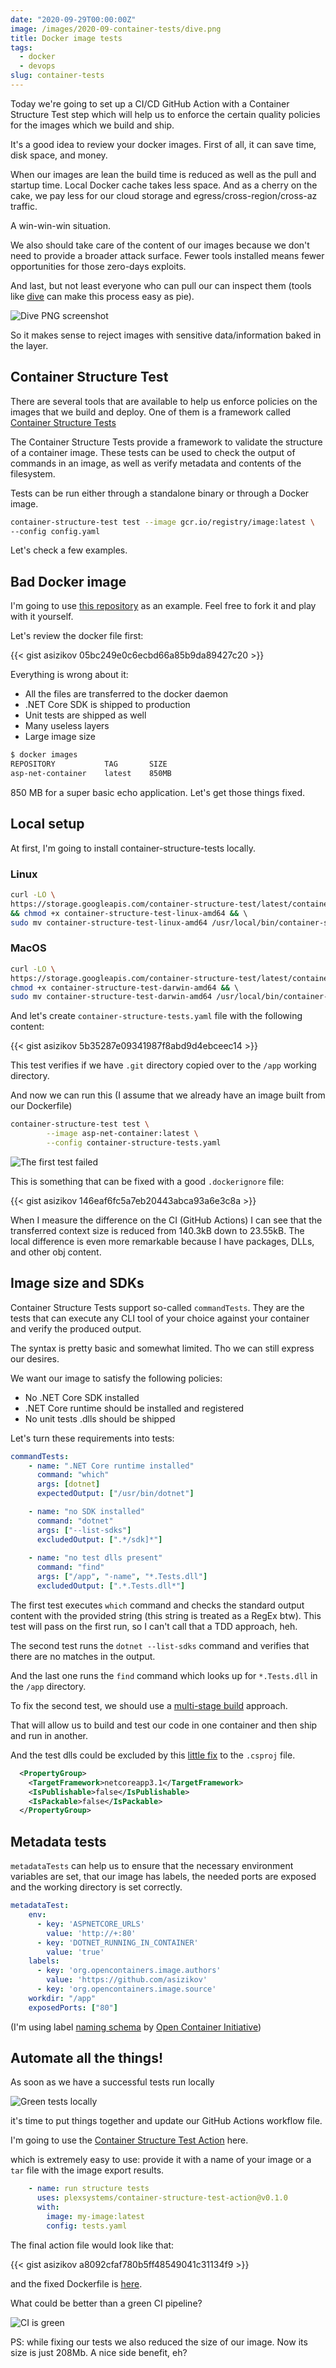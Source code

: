 ```yaml
---
date: "2020-09-29T00:00:00Z"
image: /images/2020-09-container-tests/dive.png
title: Docker image tests
tags: 
  - docker
  - devops
slug: container-tests  
---
```




Today we're going to set up a CI/CD GitHub Action with a Container Structure Test step which will help us to enforce the certain quality policies for the images which we build and ship.

It's a good idea to review your docker images. First of all, it can save time, disk space, and money. 

When our images are lean the build time is reduced as well as the pull and startup time. Local Docker cache takes less space. And as a cherry on the cake, we pay less for our cloud storage and egress/cross-region/cross-az traffic. 

A win-win-win situation.

We also should take care of the content of our images because we don't need to provide a broader attack surface. Fewer tools installed means fewer opportunities for those zero-days exploits.

And last, but not least everyone who can pull our can inspect them (tools like [dive](https://github.com/wagoodman/dive) can make this process easy as pie).

![Dive PNG screenshot](/images/2020-09-container-tests/dive.png)

So it makes sense to reject images with sensitive data/information baked in the layer.

## Container Structure Test

There are several tools that are available to help us enforce policies on the images that we build and deploy. One of them is a framework called [Container Structure Tests](https://github.com/GoogleContainerTools/container-structure-test)

The Container Structure Tests provide a framework to validate the structure of a container image. These tests can be used to check the output of commands in an image, as well as verify metadata and contents of the filesystem.

Tests can be run either through a standalone binary or through a Docker image.

```bash
container-structure-test test --image gcr.io/registry/image:latest \
--config config.yaml
```

Let's check a few examples. 

## Bad Docker image

I'm going to use [this repository](https://github.com/asizikov/asp-net-container) as an example. Feel free to fork it and play with it yourself.

Let's review the docker file first: 

{{< gist asizikov 05bc249e0c6ecbd66a85b9da89427c20 >}}

Everything is wrong about it: 

* All the files are transferred to the docker daemon
* .NET Core SDK is shipped to production
* Unit tests are shipped as well
* Many useless layers 
* Large image size

```bash
$ docker images
REPOSITORY           TAG       SIZE
asp-net-container    latest    850MB
```

850 MB for a super basic echo application. Let's get those things fixed.

## Local setup

At first, I'm going to install container-structure-tests locally.

### Linux

```bash
curl -LO \
https://storage.googleapis.com/container-structure-test/latest/container-structure-test-linux-amd64 \
&& chmod +x container-structure-test-linux-amd64 && \ 
sudo mv container-structure-test-linux-amd64 /usr/local/bin/container-structure-test
```

### MacOS

```bash
curl -LO \
https://storage.googleapis.com/container-structure-test/latest/container-structure-test-darwin-amd64 && \ 
chmod +x container-structure-test-darwin-amd64 && \ 
sudo mv container-structure-test-darwin-amd64 /usr/local/bin/container-structure-test
```

And let's create `container-structure-tests.yaml` file with the following content:

{{< gist asizikov 5b35287e09341987f8abd9d4ebceec14 >}}

This test verifies if we have `.git` directory copied over to the `/app` working directory.

And now we can run this (I assume that we already have an image built from our Dockerfile)

```bash
container-structure-test test \
        --image asp-net-container:latest \
        --config container-structure-tests.yaml 
```

![The first test failed](/images/2020-09-container-tests/git-test.png)

This is something that can be fixed with a good `.dockerignore` file:

{{< gist asizikov 146eaf6fc5a7eb20443abca93a6e3c8a >}}

When I measure the difference on the CI (GitHub Actions) I can see that the transferred context size is reduced from 
140.3kB down to 23.55kB. The local difference is even more remarkable because I have packages, DLLs, and other obj content.


## Image size and SDKs

Container Structure Tests support so-called `commandTests`. They are the tests that can execute any CLI tool of your choice against your container and verify the produced output.

The syntax is pretty basic and somewhat limited. Tho we can still express our desires. 

We want our image to satisfy the following policies:

* No .NET Core SDK installed
* .NET Core runtime should be installed and registered
* No unit tests .dlls should be shipped

Let's turn these requirements into tests:

```yaml
commandTests:
    - name: ".NET Core runtime installed"
      command: "which"
      args: [dotnet]
      expectedOutput: ["/usr/bin/dotnet"]

    - name: "no SDK installed"
      command: "dotnet"
      args: ["--list-sdks"]
      excludedOutput: [".*/sdk]*"]
    
    - name: "no test dlls present"
      command: "find"
      args: ["/app", "-name", "*.Tests.dll"]
      excludedOutput: [".*.Tests.dll*"]
```

The first test executes `which` command and checks the standard output content with the provided string (this string is treated as a RegEx btw). This test will pass on the first run, so I can't call that a TDD approach, heh.

The second test runs the `dotnet --list-sdks` command and verifies that there are no matches in the output.

And the last one runs the `find` command which looks up for `*.Tests.dll` in the `/app` directory.

To fix the second test, we should use a [multi-stage build](https://docs.docker.com/develop/develop-images/multistage-build/) approach.

That will allow us to build and test our code in one container and then ship and run in another.

And the test dlls could be excluded by this [little fix](https://github.com/dotnet/sdk/blob/3704d0ae1e75166204f2ea154c37ca89097dc97d/src/Tasks/Microsoft.NET.Build.Tasks/targets/Microsoft.NET.Publish.targets#L63-L65) to the `.csproj` file.

```xml
  <PropertyGroup>
    <TargetFramework>netcoreapp3.1</TargetFramework>
    <IsPublishable>false</IsPublishable>
    <IsPackable>false</IsPackable>
  </PropertyGroup>
```

## Metadata tests

`metadataTests` can help us to ensure that the necessary environment variables are set, that our image has labels, the needed ports are exposed and the working directory is set correctly.


```yaml
metadataTest:
    env:
      - key: 'ASPNETCORE_URLS'
        value: 'http://+:80'
      - key: 'DOTNET_RUNNING_IN_CONTAINER'
        value: 'true'
    labels:
      - key: 'org.opencontainers.image.authors'
        value: 'https://github.com/asizikov'
      - key: 'org.opencontainers.image.source'
    workdir: "/app"
    exposedPorts: ["80"]
```

(I'm using label [naming schema](https://github.com/opencontainers/image-spec/blob/master/annotations.md#pre-defined-annotation-keys) by [Open Container Initiative](https://opencontainers.org/))

## Automate all the things!

As soon as we have a successful tests run locally 

![Green tests locally](/images/2020-09-container-tests/green-tests-local.png)

it's time to put things together and update our GitHub Actions workflow file.

I'm going to use the [Container Structure Test Action](https://github.com/marketplace/actions/container-structure-test-action) here.

which is extremely easy to use: provide it with a name of your image or a `tar` file with the image export results.

```yaml
    - name: run structure tests
      uses: plexsystems/container-structure-test-action@v0.1.0
      with:
        image: my-image:latest
        config: tests.yaml
```

The final action file would look like that: 

{{< gist asizikov a8092cfaf780b5ff48549041c31134f9 >}}

and the fixed Dockerfile is [here](https://github.com/asizikov/asp-net-container/blob/a1d35e57503479e68563f4c8bc1182f985b7028e/Dockerfile.fixed).

What could be better than a green CI pipeline?

![CI is green](/images/2020-09-container-tests/ci-green.png)

PS: while fixing our tests we also reduced the size of our image. Now its size is just 208Mb. A nice side benefit, eh?